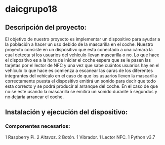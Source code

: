 # daicgrupo18

## Descripción del proyecto:
El objetivo de nuestro proyecto es implementar un dispositivo para ayudar a la población a hacer un uso debido de la mascarilla en el coche. Nuestro proyecto consiste en un dispositivo que esta conectado a una cámara la cual detecta si los usuarios del vehículo llevan mascarilla o no. Lo que hace el dispositivo es a la hora de iniciar el coche espera que se le pasen las tarjetas por el lector de NFC y una vez que sabe cuántos usuarios hay en el vehículo lo que hace es comienza a  escanear las caras de los diferentes integrantes del vehículo en el caso de que los usuarios lleven la mascarilla correctamente puesta el dispositivo emitirá un sonido para decir que todo esta correcto y se podrá producir al arranque del coche. En el caso de que no se este usando la mascarilla se emitirá un sonido durante 5 segundos y no dejaría arrancar el coche.

## Instalación y ejecución del dispositivo:
### Componentes necesarios:
1 Raspberry Pi.
2 Altavoz.
2 Botón.
1 Vibrador.
1 Lector NFC.
1 Python v3.7
